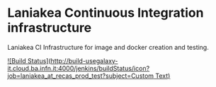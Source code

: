 Laniakea Continuous Integration infrastructure
==============================================

Laniakea CI Infrastructure for image and docker creation and testing.

[![Build Status](http://build-usegalaxy-it.cloud.ba.infn.it:4000/jenkins/buildStatus/icon?job=laniakea_at_recas_prod_test?subject=Custom Text)](http://build-usegalaxy-it.cloud.ba.infn.it/:4000/jenkins/job/laniakea_at_recas_prod_test/)
